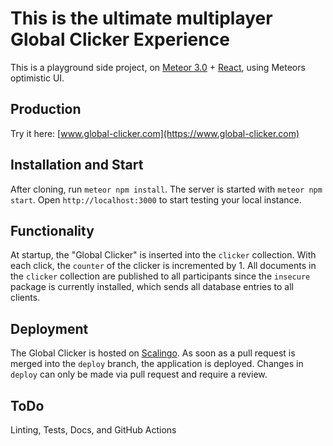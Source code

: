 # This is the ultimate multiplayer Global Clicker Experience

This is a playground side project, on [Meteor 3.0](https://www.meteor.com) + [React](https://react.dev), using Meteors optimistic UI.

## Production

Try it here: [www.global-clicker.com](https://www.global-clicker.com)

## Installation and Start

After cloning, run `meteor npm install`. The server is started with `meteor npm start`. Open `http://localhost:3000` to start testing your local instance.

## Functionality

At startup, the "Global Clicker" is inserted into the `clicker` collection. With each click, the `counter` of the clicker is incremented by 1.
All documents in the `clicker` collection are published to all participants since the `insecure` package is currently installed, which sends all database entries to all clients.

## Deployment

The Global Clicker is hosted on [Scalingo](https://www.scalingo.com). As soon as a pull request is merged into the `deploy` branch, the application is deployed. Changes in `deploy` can only be made via pull request and require a review.

## ToDo

Linting, Tests, Docs, and GitHub Actions